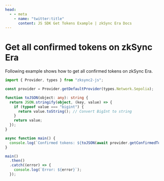 ```yaml
---
head:
  - - meta
    - name: "twitter:title"
      content: JS SDK Get Tokens Example | zkSync Era Docs
---
```


# Get all confirmed tokens on zkSync Era

Following example shows how to get all confirmed tokens on zkSync Era.

```ts
import { Provider, types } from "zksync2-js";

const provider = Provider.getDefaultProvider(types.Network.Sepolia);

function toJSON(object: any): string {
  return JSON.stringify(object, (key, value) => {
    if (typeof value === "bigint") {
      return value.toString(); // Convert BigInt to string
    }
    return value;
  });
}

async function main() {
  console.log(`Confirmed tokens: ${toJSON(await provider.getConfirmedTokens())}`);
}

main()
  .then()
  .catch((error) => {
    console.log(`Error: ${error}`);
  });
```

